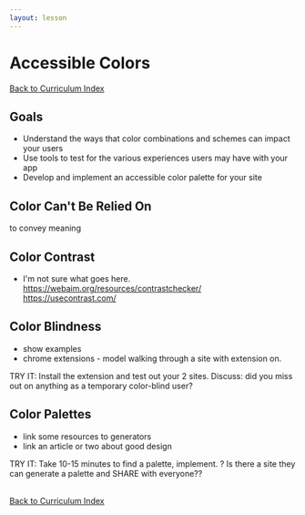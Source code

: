 ```yaml
---
layout: lesson
---
```


# Accessible Colors

<a href="../">Back to Curriculum Index</a>

## Goals

- Understand the ways that color combinations and schemes can impact your users
- Use tools to test for the various experiences users may have with your app
- Develop and implement an accessible color palette for your site

## Color Can't Be Relied On

to convey meaning

## Color Contrast

- I'm not sure what goes here.
https://webaim.org/resources/contrastchecker/
https://usecontrast.com/

## Color Blindness

- show examples
- chrome extensions - model walking through a site with extension on.

TRY IT: Install the extension and test out your 2 sites. Discuss: did you miss out on anything as a temporary color-blind user?

## Color Palettes

- link some resources to generators
- link an article or two about good design

TRY IT: Take 10-15 minutes to find a palette, implement.
? Is there a site they can generate a palette and SHARE with everyone??

<br>
<a href="../">Back to Curriculum Index</a>
